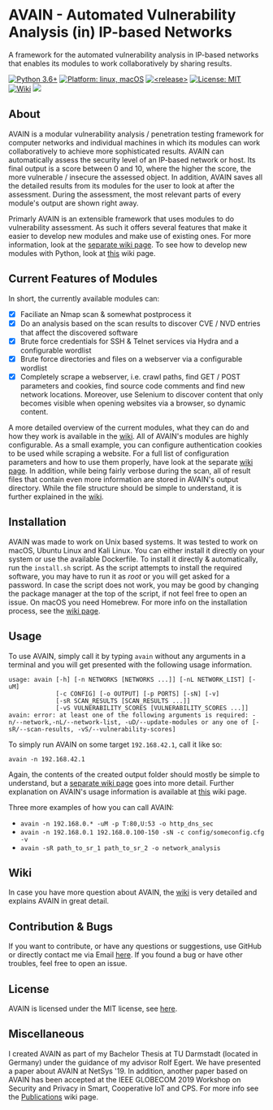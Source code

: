 # AVAIN - Automated Vulnerability Analysis (in) IP-based Networks
A framework for the automated vulnerability analysis in IP-based networks that enables its modules to work collaboratively by sharing results.

<p>
<a href="#"><img src="https://img.shields.io/badge/python-3.6%2B-red" alt="Python 3.6+"></a>
<a href="#"><img src="https://img.shields.io/badge/platform-linux%20%7C%20macOS-%23557ef6" alt="Platform: linux, macOS"></a>
<a href="#"><img src="https://img.shields.io/github/v/release/dustinborn/avain?include_prereleases" alt="<release>"></a>
<a href="https://github.com/DustinBorn/avain/blob/master/LICENSE"><img src="https://img.shields.io/badge/license-MIT-green" alt="License: MIT"></a>
<a href="https://github.com/DustinBorn/avain/wiki"><img src="https://img.shields.io/badge/documentation-wiki-yellow" alt="Wiki"></a>
<a href="#"><img src="https://img.shields.io/github/languages/code-size/dustinborn/avain?color=lightgray"></a>
</p>

## About
AVAIN is a modular vulnerability analysis / penetration testing framework for computer networks and individual machines in which its modules can work collaboratively to achieve more sophisticated results. AVAIN can automatically assess the security level of an IP-based network or host. Its final output is a score between 0 and 10, where the higher the score, the more vulnerable / insecure the assessed object. In addition, AVAIN saves all the detailed results from its modules for the user to look at after the assessment. During the assessment, the most relevant parts of every module's output are shown right away.


Primarly AVAIN is an extensible framework that uses modules to do vulnerability assessment. As such it offers several features that make it easier to develop new modules and make use of existing ones. For more information, look at the [separate wiki page](https://github.com/DustinBorn/avain/wiki/Framework-Features). To see how to develop new modules with Python, look at [this](https://github.com/DustinBorn/avain/wiki/Creating-a-New-Module) wiki page.


## Current Features of Modules
In short, the currently available modules can:
- [x] Faciliate an Nmap scan &amp; somewhat postprocess it
- [x] Do an analysis based on the scan results to discover CVE / NVD entries that affect the discovered software
- [x] Brute force credentials for SSH &amp; Telnet services via Hydra and a configurable wordlist
- [x] Brute force directories and files on a webserver via a configurable wordlist
- [x] Completely scrape a webserver, i.e. crawl paths, find GET / POST parameters and cookies, find source code comments and find new network locations. Moreover, use Selenium to discover content that only becomes visible when opening websites via a browser, so dynamic content.

A more detailed overview of the current modules, what they can do and how they work is available in the [wiki](https://github.com/DustinBorn/avain/wiki/Module-Overview). All of AVAIN's modules are highly configurable. As a small example, you can configure authentication cookies to be used while scraping a website. For a full list of configuration parameters and how to use them properly, have look at the separate [wiki page](https://github.com/DustinBorn/avain/wiki/Configuration). In addition, while being fairly verbose during the scan, all of result files that contain even more information are stored in AVAIN's output directory. While the file structure should be simple to understand, it is further explained in the [wiki](https://github.com/DustinBorn/avain/wiki/Output-Structure).


## Installation
AVAIN was made to work on Unix based systems. It was tested to work on macOS, Ubuntu Linux and Kali Linux. You can either install it directly on your system or use the available Dockerfile. To install it directly &amp; automatically, run the ``install.sh`` script. As the script attempts to install the required software, you may have to run it as *root* or you will get asked for a password. In case the script does not work, you may be good by changing the package manager at the top of the script, if not feel free to open an issue. On macOS you need Homebrew. For more info on the installation process, see the [wiki page](https://github.com/DustinBorn/avain/wiki/Getting-Started).


## Usage
To use AVAIN, simply call it by typing ``avain`` without any arguments in a terminal and you will get presented with the following usage information.
```
usage: avain [-h] [-n NETWORKS [NETWORKS ...]] [-nL NETWORK_LIST] [-uM]
             [-c CONFIG] [-o OUTPUT] [-p PORTS] [-sN] [-v]
             [-sR SCAN_RESULTS [SCAN_RESULTS ...]]
             [-vS VULNERABILITY_SCORES [VULNERABILITY_SCORES ...]]
avain: error: at least one of the following arguments is required: -n/--network,-nL/--network-list, -uD/--update-modules or any one of [-sR/--scan-results, -vS/--vulnerability-scores]
```
To simply run AVAIN on some target ``192.168.42.1``, call it like so:
```
avain -n 192.168.42.1
```
Again, the contents of the created output folder should mostly be simple to understand, but a [separate wiki page](https://github.com/DustinBorn/avain/wiki/Output-Structure) goes into more detail. Further explanation on AVAIN's usage information is available at [this](https://github.com/DustinBorn/avain/wiki/Usage) wiki page.

Three more examples of how you can call AVAIN:
* ``avain -n 192.168.0.* -uM -p T:80,U:53 -o http_dns_sec``
* ``avain -n 192.168.0.1 192.168.0.100-150 -sN -c config/someconfig.cfg -v``
* ``avain -sR path_to_sr_1 path_to_sr_2 -o network_analysis``


## Wiki
In case you have more question about AVAIN, the [wiki](https://github.com/DustinBorn/avain/wiki/) is very detailed and explains AVAIN in great detail.


## Contribution & Bugs
If you want to contribute, or have any questions or suggestions, use GitHub or directly contact me via Email <a href="mailto:dustin.born@stud.tu-darmstadt.de">here</a>. If you found a bug or have other troubles, feel free to open an issue.


## License
AVAIN is licensed under the MIT license, see [here](https://github.com/DustinBorn/avain/blob/master/LICENSE).


## Miscellaneous
I created AVAIN as part of my Bachelor Thesis at TU Darmstadt (located in Germany) under the guidance of my advisor Rolf Egert. We have presented a paper about AVAIN at NetSys&nbsp;'19. In addition, another paper based on AVAIN has been accepted at the IEEE GLOBECOM 2019 Workshop on Security and Privacy in Smart, Cooperative IoT and CPS. For more info see the [Publications](https://github.com/DustinBorn/avain/wiki/Publications) wiki page.

